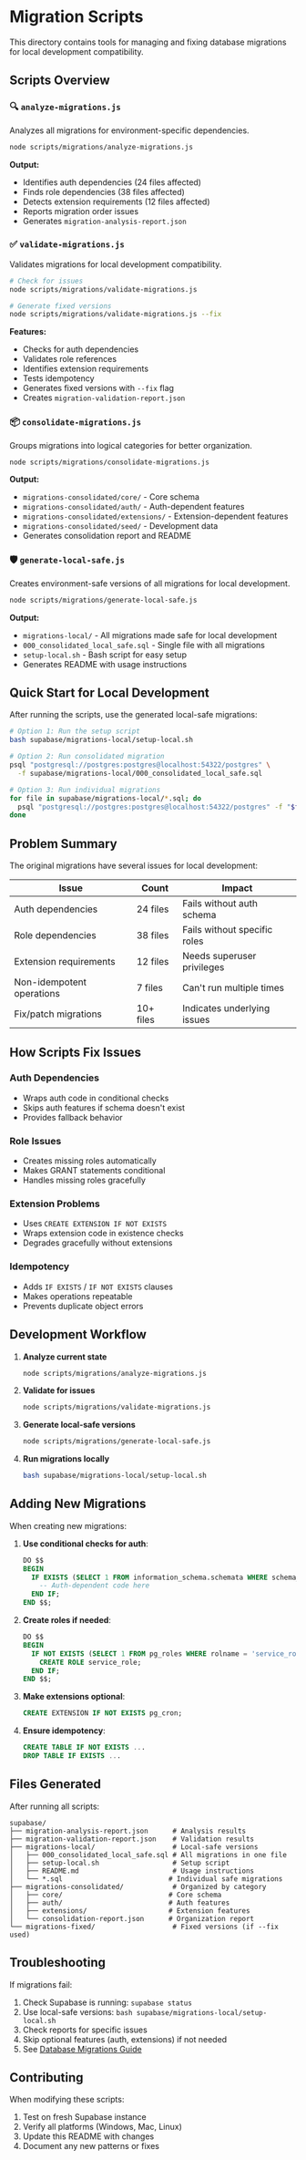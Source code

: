 # Migration Scripts

This directory contains tools for managing and fixing database migrations for local development compatibility.

## Scripts Overview

### 🔍 `analyze-migrations.js`
Analyzes all migrations for environment-specific dependencies.

```bash
node scripts/migrations/analyze-migrations.js
```

**Output:**
- Identifies auth dependencies (24 files affected)
- Finds role dependencies (38 files affected)
- Detects extension requirements (12 files affected)
- Reports migration order issues
- Generates `migration-analysis-report.json`

### ✅ `validate-migrations.js`
Validates migrations for local development compatibility.

```bash
# Check for issues
node scripts/migrations/validate-migrations.js

# Generate fixed versions
node scripts/migrations/validate-migrations.js --fix
```

**Features:**
- Checks for auth dependencies
- Validates role references
- Identifies extension requirements
- Tests idempotency
- Generates fixed versions with `--fix` flag
- Creates `migration-validation-report.json`

### 📦 `consolidate-migrations.js`
Groups migrations into logical categories for better organization.

```bash
node scripts/migrations/consolidate-migrations.js
```

**Output:**
- `migrations-consolidated/core/` - Core schema
- `migrations-consolidated/auth/` - Auth-dependent features
- `migrations-consolidated/extensions/` - Extension-dependent features
- `migrations-consolidated/seed/` - Development data
- Generates consolidation report and README

### 🛡️ `generate-local-safe.js`
Creates environment-safe versions of all migrations for local development.

```bash
node scripts/migrations/generate-local-safe.js
```

**Output:**
- `migrations-local/` - All migrations made safe for local development
- `000_consolidated_local_safe.sql` - Single file with all migrations
- `setup-local.sh` - Bash script for easy setup
- Generates README with usage instructions

## Quick Start for Local Development

After running the scripts, use the generated local-safe migrations:

```bash
# Option 1: Run the setup script
bash supabase/migrations-local/setup-local.sh

# Option 2: Run consolidated migration
psql "postgresql://postgres:postgres@localhost:54322/postgres" \
  -f supabase/migrations-local/000_consolidated_local_safe.sql

# Option 3: Run individual migrations
for file in supabase/migrations-local/*.sql; do
  psql "postgresql://postgres:postgres@localhost:54322/postgres" -f "$file"
done
```

## Problem Summary

The original migrations have several issues for local development:

| Issue | Count | Impact |
|-------|-------|---------|
| Auth dependencies | 24 files | Fails without auth schema |
| Role dependencies | 38 files | Fails without specific roles |
| Extension requirements | 12 files | Needs superuser privileges |
| Non-idempotent operations | 7 files | Can't run multiple times |
| Fix/patch migrations | 10+ files | Indicates underlying issues |

## How Scripts Fix Issues

### Auth Dependencies
- Wraps auth code in conditional checks
- Skips auth features if schema doesn't exist
- Provides fallback behavior

### Role Issues
- Creates missing roles automatically
- Makes GRANT statements conditional
- Handles missing roles gracefully

### Extension Problems
- Uses `CREATE EXTENSION IF NOT EXISTS`
- Wraps extension code in existence checks
- Degrades gracefully without extensions

### Idempotency
- Adds `IF EXISTS` / `IF NOT EXISTS` clauses
- Makes operations repeatable
- Prevents duplicate object errors

## Development Workflow

1. **Analyze current state**
   ```bash
   node scripts/migrations/analyze-migrations.js
   ```

2. **Validate for issues**
   ```bash
   node scripts/migrations/validate-migrations.js
   ```

3. **Generate local-safe versions**
   ```bash
   node scripts/migrations/generate-local-safe.js
   ```

4. **Run migrations locally**
   ```bash
   bash supabase/migrations-local/setup-local.sh
   ```

## Adding New Migrations

When creating new migrations:

1. **Use conditional checks for auth**:
   ```sql
   DO $$
   BEGIN
     IF EXISTS (SELECT 1 FROM information_schema.schemata WHERE schema_name = 'auth') THEN
       -- Auth-dependent code here
     END IF;
   END $$;
   ```

2. **Create roles if needed**:
   ```sql
   DO $$
   BEGIN
     IF NOT EXISTS (SELECT 1 FROM pg_roles WHERE rolname = 'service_role') THEN
       CREATE ROLE service_role;
     END IF;
   END $$;
   ```

3. **Make extensions optional**:
   ```sql
   CREATE EXTENSION IF NOT EXISTS pg_cron;
   ```

4. **Ensure idempotency**:
   ```sql
   CREATE TABLE IF NOT EXISTS ...
   DROP TABLE IF EXISTS ...
   ```

## Files Generated

After running all scripts:

```
supabase/
├── migration-analysis-report.json      # Analysis results
├── migration-validation-report.json    # Validation results
├── migrations-local/                   # Local-safe versions
│   ├── 000_consolidated_local_safe.sql # All migrations in one file
│   ├── setup-local.sh                  # Setup script
│   ├── README.md                       # Usage instructions
│   └── *.sql                          # Individual safe migrations
├── migrations-consolidated/            # Organized by category
│   ├── core/                          # Core schema
│   ├── auth/                          # Auth features
│   ├── extensions/                    # Extension features
│   └── consolidation-report.json      # Organization report
└── migrations-fixed/                   # Fixed versions (if --fix used)
```

## Troubleshooting

If migrations fail:

1. Check Supabase is running: `supabase status`
2. Use local-safe versions: `bash supabase/migrations-local/setup-local.sh`
3. Check reports for specific issues
4. Skip optional features (auth, extensions) if not needed
5. See [Database Migrations Guide](../../docs/setup/DATABASE_MIGRATIONS.md)

## Contributing

When modifying these scripts:

1. Test on fresh Supabase instance
2. Verify all platforms (Windows, Mac, Linux)
3. Update this README with changes
4. Document any new patterns or fixes